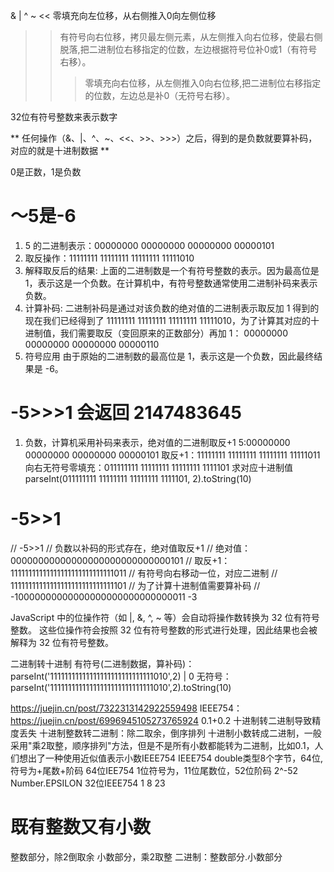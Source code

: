 &
|
^
~
<< 零填充向左位移，从右侧推入0向左侧位移
>> 有符号向右位移，拷贝最左侧元素，从左侧推入向右位移，使最右侧脱落,把二进制位右移指定的位数，左边根据符号位补0或1（有符号右移）。
>>> 零填充向右位移，从左侧推入0向右位移,把二进制位右移指定的位数，左边总是补0（无符号右移）。

32位有符号整数来表示数字

** 任何操作（&、|、^、~、<<、>>、>>>）之后，得到的是负数就要算补码，对应的就是十进制数据 **


0是正数，1是负数

# ～5是-6
1. 5 的二进制表示：00000000 00000000 00000000 00000101
2. 取反操作：11111111 11111111 11111111 11111010
3. 解释取反后的结果: 上面的二进制数是一个有符号整数的表示。因为最高位是 1，表示这是一个负数。在计算机中，有符号整数通常使用二进制补码来表示负数。
4. 计算补码:
二进制补码是通过对该负数的绝对值的二进制表示取反加 1 得到的
现在我们已经得到了 11111111 11111111 11111111 11111010，为了计算其对应的十进制值，我们需要取反（变回原来的正数部分）再加 1：
00000000 00000000 00000000 00000110
5. 符号应用
由于原始的二进制数的最高位是 1，表示这是一个负数，因此最终结果是 -6。


# -5>>>1 会返回 2147483645
1. 负数，计算机采用补码来表示，绝对值的二进制取反+1
5:00000000 00000000 00000000 00000101
取反+1：11111111 11111111 11111111 11111011
向右无符号零填充：011111111 11111111 11111111 1111101
求对应十进制值
parseInt(011111111 11111111 11111111 1111101, 2).toString(10)

# -5>>1
// -5>>1
// 负数以补码的形式存在，绝对值取反+1
// 绝对值：00000000000000000000000000000101
// 取反+1：11111111111111111111111111111011
// 有符号向右移动一位，对应二进制
// 11111111111111111111111111111101
// 为了计算十进制值需要算补码
// -10000000000000000000000000000011   -3



JavaScript 中的位操作符（如 |, &, ^, ~ 等）会自动将操作数转换为 32 位有符号整数。
这些位操作符会按照 32 位有符号整数的形式进行处理，因此结果也会被解释为 32 位有符号整数。

二进制转十进制
有符号(二进制数据，算补码)：parseInt('11111111111111111111111111111010',2) | 0
无符号：parseInt('11111111111111111111111111111010',2).toString(10)


https://juejin.cn/post/7322313142922559498
IEEE754：https://juejin.cn/post/6996945105273765924
0.1+0.2
十进制转二进制导致精度丢失
十进制整数转二进制：除二取余，倒序排列
十进制小数转成二进制，一般采用"乘2取整，顺序排列"方法，但是不是所有小数都能转为二进制，比如0.1，人们想出了一种使用近似值表示小数IEEE754
IEEE754 double类型8个字节，64位,符号为+尾数+阶码
64位IEE754
1位符号为，11位尾数位，52位阶码
2^-52  Number.EPSILON
32位IEEE754
1 8 23


# 既有整数又有小数
整数部分，除2倒取余
小数部分，乘2取整
二进制：整数部分.小数部分
